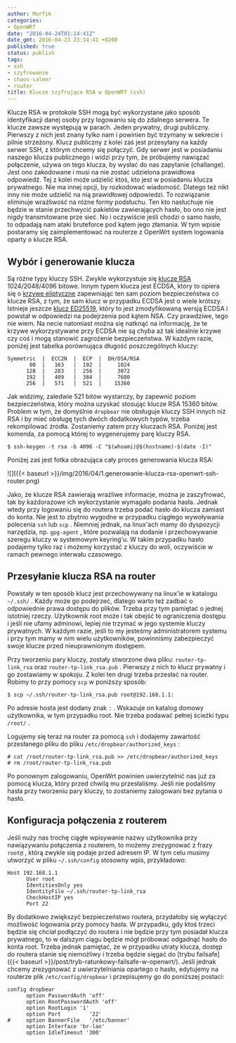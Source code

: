 ```yaml
---
author: Morfik
categories:
- OpenWRT
date: "2016-04-24T01:14:41Z"
date_gmt: 2016-04-23 23:14:41 +0200
published: true
status: publish
tags:
- ssh
- szyfrowanie
- chaos-calmer
- router
title: Klucze szyfrujące RSA w OpenWRT (ssh)
---
```


Klucze RSA w protokole SSH mogą być wykorzystane jako sposób identyfikacji danej osoby przy
logowaniu się do zdalnego serwera. Te klucze zawsze występują w parach. Jeden prywatny, drugi
publiczny. Pierwszy z nich jest znany tylko nam i powinien być trzymany w sekrecie i pilnie
strzeżony. Klucz publiczny z kolei zaś jest przesyłany na każdy serwer SSH, z którym chcemy się
połączyć. Gdy serwer jest w posiadaniu naszego klucza publicznego i widzi przy tym, że próbujemy
nawiązać połączenie, używa on tego klucza, by wysłać do nas zapytanie (challange). Jest ono
zakodowane i musi na nie zostać udzielona prawidłowa odpowiedź. Tej z kolei może udzielić ktoś, kto
jest w posiadaniu klucza prywatnego. Nie ma innej opcji, by rozkodować wiadomość. Dlatego też nikt
inny nie może udzielić na nią prawidłowej odpowiedzi. To rozwiązanie eliminuje wrażliwość na różne
formy podsłuchu. Ten kto nasłuchuje nie będzie w stanie przechwycić pakietów zawierających hasło, bo
ono nie jest nigdy transmitowane prze sieć. No i oczywiście jeśli chodzi o samo hasło, to odpadają
nam ataki bruteforce pod kątem jego złamania. W tym wpisie postaramy się zaimplementować na routerze
z OpenWrt system logowania oparty o klucze RSA.

<!--more-->
## Wybór i generowanie klucza

Są różne typy kluczy SSH. Zwykle wykorzystuje się [klucze
RSA](https://pl.wikipedia.org/wiki/RSA_%28kryptografia%29) 1024/2048/4096 bitowe. Innym typem klucza
jest ECDSA, który to opiera się o [krzywe
eliptyczne](https://pl.wikipedia.org/wiki/Kryptografia_krzywych_eliptycznych) zapewniając ten sam
poziom bezpieczeństwa co klucze RSA, z tym, że sam klucz w przypadku ECDSA jest o wiele krótszy.
Istnieje jeszcze [klucz ED25519](https://en.wikipedia.org/wiki/EdDSA), który to jest zmodyfikowaną
wersją ECDSA i powstał w odpowiedzi na podejrzenia pod kątem NSA. Czy prawdziwe, tego nie wiem. Na
necie natomiast można się natknąć na informację, że te krzywe wykorzystywane przy ECDSA nie są chyba
aż tak idealnie krzywe czy coś i mogą stanowić zagrożenie bezpieczeństwa. W każdym razie, poniżej
jest tabelka porównująca długość poszczególnych kluczy:

    Symmetric  |  ECC2N  |  ECP  |  DH/DSA/RSA
           80  |   163   |  192  |     1024
          128  |   283   |  256  |     3072
          192  |   409   |  384  |     7680
          256  |   571   |  521  |    15360

Jak widzimy, zaledwie 521 bitów wystarczy, by zapewnić poziom bezpieczeństwa, który można uzyskać
stosując klucze RSA 15360 bitów. Problem w tym, że domyślnie `dropbear` nie obsługuje kluczy SSH
innych niż RSA i by mieć obsługę tych dwóch dodatkowych typów, trzeba rekompilować źródła.
Zostaniemy zatem przy kluczach RSA. Poniżej jest komenda, za pomocą której to wygenerujemy parę
kluczy RSA.

    $ ssh-keygen -t rsa -b 4096 -C "$(whoami)@$(hostname)-$(date -I)"

Poniżej zaś jest fotka obrazująca cały proces generowania klucza RSA:

![]({{< baseurl >}}/img/2016/04/1.generowanie-klucza-rsa-openwrt-ssh-router.png)

Jako, że klucze RSA zawierają wrażliwe informacje, można je zaszyfrować, tak by każdorazowe ich
wykorzystanie wymagało podania hasła. Jednak wtedy przy logowaniu się do routera trzeba podać hasło
do klucza zamiast do konta. Nie jest to zbytnio wygodne w przypadku ciągłego wywoływania polecenia
`ssh` lub `scp` . Niemniej jednak, na linux'ach mamy do dyspozycji narzędzia, np. `gpg-agent` ,
które pozwalają na dodanie i przechowywanie szeregu kluczy w systemowym keyring'u. W takim
przypadku hasło podajemy tylko raz i możemy korzystać z kluczy do woli, oczywiście w ramach pewnego
interwału czasowego.

## Przesyłanie klucza RSA na router

Powstały w ten sposób klucz jest przechowywany na linux'ie w katalogu `~/.ssh/` . Każdy może go
podejrzeć, dlatego warto też zadbać o odpowiednie prawa dostępu do plików. Trzeba przy tym pamiętać
o jednej istotniej rzeczy. Użytkownik root może i tak obejść te ograniczenia dostępu i jeśli nie
ufamy adminowi, lepiej nie trzymać w jego systemie kluczy prywatnych. W każdym razie, jeśli to my
jesteśmy administratorem systemu i przy tym mamy w nim wielu użytkowników, powinniśmy zabezpieczyć
swoje klucze przed nieuprawnionym dostępem.

Przy tworzeniu pary kluczy, zostały stworzone dwa pliku: `router-tp-link_rsa` oraz
`router-tp-link_rsa.pub` . Pierwszy z nich to klucz prywatny i go zostawiamy w spokoju. Z kolei ten
drugi trzeba przesłać na router. Robimy to przy pomocy `scp` w poniższy sposób:

    $ scp ~/.ssh/router-tp-link_rsa.pub root@192.168.1.1:

Po adresie hosta jest dodany znak `:` . Wskazuje on katalog domowy użytkownika, w tym przypadku
root. Nie trzeba podawać pełnej ścieżki typu `/root/` .

Logujemy się teraz na router za pomocą `ssh` i dodajemy zawartość przesłanego pliku do pliku
`/etc/dropbear/authorized_keys` :

    # cat /root/router-tp-link_rsa.pub >> /etc/dropbear/authorized_keys
    # rm /root/router-tp-link_rsa.pub

Po ponownym zalogowaniu, OpenWrt powinien uwierzytelnić nas już za pomocą klucza, który przed chwilą
mu przesłaliśmy. Jeśli nie podaliśmy hasła przy tworzeniu pary kluczy, to zostaniemy zalogowani bez
pytania o hasło.

## Konfiguracja połączenia z routerem

Jeśli nuży nas trochę ciągłe wpisywanie nazwy użytkownika przy nawiązywaniu połączenia z routerem,
to możemy zrezygnować z frazy `root@` , którą zwykle się podaje przed adresem IP. W tym celu musimy
utworzyć w pliku `~/.ssh/config` stosowny wpis, przykładowo:

    Host 192.168.1.1
          User root
          IdentitiesOnly yes
          IdentityFile ~/.ssh/router-tp-link_rsa
          CheckHostIP yes
          Port 22

By dodatkowo zwiększyć bezpieczeństwo routera, przydałoby się wyłączyć możliwość logowania przy
pomocy hasła. W przypadku, gdy ktoś trzeci będzie się chciał podłączyć do routera i nie będzie przy
tym posiadał klucza prywatnego, to w dalszym ciągu będzie mógł próbować odgadnąć hasło do konta
root. Trzeba jednak pamiętać, że w przypadku utraty klucza, dostęp do routera stanie się niemożliwy
i trzeba będzie sięgać do [trybu
failsafe]({{< baseurl >}}/post/tryb-ratunkowy-failsafe-w-openwrt/). Jeśli jednak chcemy
zrezygnować z uwierzytelniania opartego o hasło, edytujemy na routerze plik `/etc/config/dropbear`
i przepisujemy go do poniższej postaci:

    config dropbear
          option PasswordAuth 'off'
          option RootPasswordAuth 'off'
          option RootLogin '1'
          option Port         '22'
    #     option BannerFile   '/etc/banner'
          option Interface 'br-lan'
          option IdleTimeout '300'
